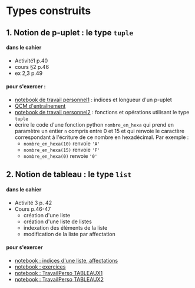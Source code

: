 # Types construits

## 1. Notion de p-uplet : le type `tuple`
#### dans le cahier
- Activité1 p.40
- cours §2 p.46
- ex 2,3 p.49
#### pour s'exercer :
* [notebook de travail personnel1](https://github.com/thfruchart/1nsi/blob/main/S3/tuple_TravailPerso1.ipynb) : indices et longueur d'un p-uplet
* [QCM d'entraînement](https://genumsi.inria.fr/qcm.php?h=b64984d23df65ec07e72acd39227cd50)
* [notebook de travail personnel2](https://github.com/thfruchart/1nsi/blob/main/S3/tuple_TravailPerso2.ipynb) : fonctions et opérations utilisant le type `tuple`
* écrire le code d'une fonction python `nombre_en_hexa` qui prend en paramètre un entier `n` compris entre 0 et 15 et qui renvoie le caractère correspondant à l'écriture de ce nombre en hexadécimal. Par exemple : 
  *  `nombre_en_hexa(10)` renvoie `'A'`
  *  `nombre_en_hexa(15)` renvoie `'F'`
  *  `nombre_en_hexa(0)` renvoie `'0'`

## 2. Notion de tableau : le type `list`
#### dans le cahier
- Activité 3 p. 42
- Cours p.46-47
  - création d'une liste
  - création d'une liste de listes
  - indexation des éléments de la liste
  - modification de la liste par affectation
#### pour s'exercer 
* [notebook : indices d'une liste, affectations](https://github.com/thfruchart/1nsi/blob/main/S3/TravailPerso_IndicesListes_Affectation.ipynb)
* [notebook : exercices](https://github.com/thfruchart/1nsi/blob/main/S3/Exercices.ipynb)
* [notebook : TravailPerso TABLEAUX1](https://github.com/thfruchart/1nsi/blob/main/S3/TRAVAIL_PERSONNEL_Tableaux1.ipynb)
* [notebook : TravailPerso TABLEAUX2](https://github.com/thfruchart/1nsi/blob/main/S3/TRAVAIL_PERSONNEL_Tableaux2.ipynb)
